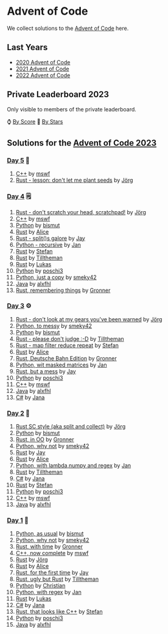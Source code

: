 # Advent of Code

We collect solutions to the [Advent of Code](https://adventofcode.com/) here.

## Last Years

- [2020 Advent of Code](2020.md)
- [2021 Advent of Code](2021.md)
- [2022 Advent of Code](2022.md)

## Private Leaderboard 2023

Only visible to members of the private leaderboard.

⌚ [By Score](https://adventofcode.com/2023/leaderboard/private/view/635843?order=local_score)
🌟 [By Stars](https://adventofcode.com/2023/leaderboard/private/view/635843?order=stars)

## Solutions for the [Advent of Code 2023](https://adventofcode.com/2023)

### [Day 5](https://adventofcode.com/2023/day/5) 🌻

1. [C++](https://github.com/Duthlet/Advent-of-Code-2023/blob/master/day_05/main.cpp) by [mswf]
1. [Rust - lesson: don't let me plant seeds](https://github.com/jgpr-code/aoc/blob/main/2023/rust/src/day05/mod.rs) by [Jörg]

### [Day 4](https://adventofcode.com/2023/day/4) 🗒

1. [Rust - don't scratch your head, scratchpad!](https://github.com/jgpr-code/aoc/blob/main/2023/rust/src/day04/mod.rs) by [Jörg]
1. [C++](https://github.com/Duthlet/Advent-of-Code-2023/blob/master/day_04/main.cpp) by [mswf]
1. [Python](https://github.com/bismuts-werkeleien/AoC_2023/blob/master/day04/day04.py) by [bismut]
1. [Rust](https://github.com/MP-StefanKraus/aoc-2023/blob/main/src/04/main.rs) by [Alice]
1. [Rust - split()s galore](https://github.com/Scyak/aoc-2023/blob/main/src/day04/mod.rs) by [Jay]
1. [Python - recursive](https://github.com/JanUrf/AoC_2023/blob/master/day4/scartchcards.py) by [Jan]
1. [Rust](https://github.com/stefan0815/aoc_2023/blob/master/src/day4/mod.rs) by [Stefan]
1. [Rust](https://github.com/Tilltheman/AoC23/blob/main/src/four/mod.rs) by [Tilltheman]
1. [Rust](https://code.methodpark.de/lsbn/aoc23/-/blob/master/day4.rs) by [Lukas]
1. [Python](https://github.com/poschi3/AdventOfCode2023/blob/main/day04/day04.py) by [poschi3]
1. [Python, just a copy](https://github.com/smeky42/adventOfCode2023/blob/main/day04/day04.py) by [smeky42] 
1. [Java](https://github.com/alxfhl/aoc2023/blob/main/src/main/java/aoc2023/Day04.java) by [alxfhl]
1. [Rust, remembering things](https://github.com/Gronner/aoc-2023/blob/main/src/day4/mod.rs) by [Gronner]
 


### [Day 3](https://adventofcode.com/2023/day/3) ⚙

1. [Rust - don't look at my gears you've been warned](https://github.com/jgpr-code/aoc/blob/main/2023/rust/src/day03/mod.rs) by [Jörg]
1. [Python, to messy](https://github.com/smeky42/adventOfCode2023/blob/main/day03/day03.py) by [smeky42]
1. [Python](https://github.com/bismuts-werkeleien/AoC_2023/blob/master/day03/day03.py) by [bismut]
1. [Rust - please don't judge :-D](https://github.com/Tilltheman/AoC23/blob/main/src/three/mod.rs) by [Tilltheman]
1. [Rust - map filter reduce repeat](https://github.com/stefan0815/aoc_2023/blob/master/src/day3/mod.rs) by [Stefan]
1. [Rust](https://github.com/MP-StefanKraus/aoc-2023/blob/main/src/03/main.rs) by [Alice]
1. [Rust, Deutsche Bahn Edition](https://github.com/Gronner/aoc-2023/blob/main/src/day3/mod.rs) by [Gronner]
1. [Python, wit masked matrices](https://github.com/JanUrf/AoC_2023/blob/master/day3/GearRatios.py) by [Jan]
1. [Rust, but a mess](https://github.com/Scyak/aoc-2023/blob/main/src/day03/mod.rs) by [Jay]
1. [Python](https://github.com/poschi3/AdventOfCode2023/blob/main/day03/day03.py) by [poschi3]
1. [C++](https://github.com/Duthlet/Advent-of-Code-2023/blob/master/day_03/main.cpp) by [mswf]
1. [Java](https://github.com/alxfhl/aoc2023/blob/main/src/main/java/aoc2023/Day03.java) by [alxfhl]
1. [C#](https://github.com/jana-tuerlich/AoC23/blob/main/AdventOfCode%203/Program.cs) by [Jana]

### [Day 2](https://adventofcode.com/2023/day/2) 🧊

1. [Rust SC style (aka split and collect)](https://github.com/jgpr-code/aoc/blob/main/2023/rust/src/day02/mod.rs) by [Jörg]
1. [Python](https://github.com/bismuts-werkeleien/AoC_2023/blob/master/day02/day02.py) by [bismut]
1. [Rust, in OO](https://github.com/Gronner/aoc-2023/blob/main/src/day2/mod.rs) by [Gronner]
1. [Python, why not](https://github.com/smeky42/adventOfCode2023/blob/main/day02/day02.py) by [smeky42]
1. [Rust](https://github.com/Scyak/aoc-2023/blob/main/src/day02/mod.rs) by [Jay]
1. [Rust](https://github.com/MP-StefanKraus/aoc-2023/blob/main/src/02/main.rs) by [Alice]
1. [Python, with lambda,numpy and regex](https://github.com/JanUrf/AoC_2023/blob/master/day2/CubeConundrum.py) by [Jan]
1. [Rust](https://github.com/Tilltheman/AoC23/blob/main/src/two/mod.rs) by [Tilltheman]
1. [C#](https://github.com/jana-tuerlich/AoC23/blob/main/AdventOfCode%202/Program.cs) by [Jana]
1. [Rust](https://github.com/stefan0815/aoc_2023/blob/master/src/day2/mod.rs) by [Stefan]
1. [Python](https://github.com/poschi3/AdventOfCode2023/blob/main/day02/day02.py) by [poschi3]
1. [C++](https://github.com/Duthlet/Advent-of-Code-2023/blob/master/day_02/main.cpp) by [mswf]
1. [Java](https://github.com/alxfhl/aoc2023/blob/main/src/main/java/aoc2023/Day02.java) by [alxfhl]

### [Day 1](https://adventofcode.com/2023/day/1) 🧝

1. [Python, as usual](https://github.com/bismuts-werkeleien/AoC_2023/blob/master/day01/day01.py) by [bismut]
1. [Python, why not](https://github.com/smeky42/adventOfCode2023/blob/main/day01/day01.py) by [smeky42]
1. [Rust, with time](https://github.com/Gronner/aoc-2023/blob/main/src/day1/mod.rs) by [Gronner]
1. [C++, now complete](https://github.com/Duthlet/Advent-of-Code-2023/blob/master/day_01/main.cpp) by [mswf]
1. [Rust](https://github.com/jgpr-code/aoc/blob/main/2023/rust/src/day01/mod.rs) by [Jörg]
1. [Rust](https://github.com/MP-StefanKraus/aoc-2023/blob/main/src/01/main.rs) by [Alice]
1. [Rust, for the first time](https://github.com/Scyak/aoc-2023/blob/main/src/day01/mod.rs) by [Jay]
1. [Rust, ugly but Rust](https://github.com/Tilltheman/AoC23/blob/main/src/one/mod.rs) by [Tilltheman]
1. [Python](https://github.com/HoffmannChristian/adventofcode/blob/main/2023/advent_of_code_2023.ipynb) by [Christian]
1. [Python, with regex](https://github.com/JanUrf/AoC_2023/blob/master/day1/trebuchet.py) by [Jan]
1. [Rust](https://code.methodpark.de/lsbn/aoc23/-/blob/master/day1.rs) by [Lukas]
1. [C#](https://github.com/jana-tuerlich/AoC23/blob/main/AdventOfCode%201/Program.cs) by [Jana]
1. [Rust, that looks like C++](https://github.com/stefan0815/aoc_2023/blob/master/src/day1/mod.rs) by [Stefan]
1. [Python](https://github.com/poschi3/AdventOfCode2023/blob/main/day01/day01.py) by [poschi3]
1. [Java](https://github.com/alxfhl/aoc2023/blob/main/src/main/java/aoc2023/Day01.java) by [alxfhl]

[Alice]: https://github.com/MP-StefanKraus
[alxfhl]: https://github.com/alxfhl
[bismut]: https://github.com/bismuts-werkeleien
[Christian]: https://github.com/HoffmannChristian
[Gronner]: https://github.com/Gronner
[Jan]: https://github.com/JanUrf
[Jay]: https://github.com/Scyak
[Jörg]: https://github.com/jgpr-code/
[mswf]: https://github.com/Duthlet/Advent-of-Code-2023
[poschi3]: https://github.com/poschi3/AdventOfCode2023
[smeky42]: https://github.com/smeky42/
[Tilltheman]: https://github.com/Tilltheman
[Lukas]: https://github.com/k00mi
[Jana]: https://github.com/jana-tuerlich
[Stefan]: https://github.com/stefan0815
